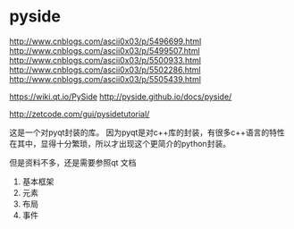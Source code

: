 # pyside

http://www.cnblogs.com/ascii0x03/p/5496699.html
http://www.cnblogs.com/ascii0x03/p/5499507.html
http://www.cnblogs.com/ascii0x03/p/5500933.html
http://www.cnblogs.com/ascii0x03/p/5502286.html
http://www.cnblogs.com/ascii0x03/p/5505439.html


https://wiki.qt.io/PySide
http://pyside.github.io/docs/pyside/

http://zetcode.com/gui/pysidetutorial/

这是一个对pyqt封装的库。
因为pyqt是对c++库的封装，有很多c++语言的特性在其中，显得十分繁琐，所以才出现这个更简介的python封装。

但是资料不多，还是需要参照qt 文档


1. 基本框架
2. 元素
3. 布局
4. 事件
